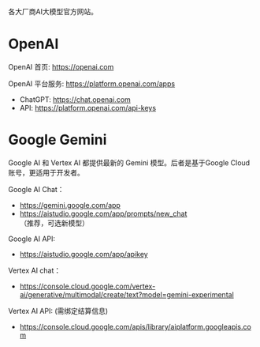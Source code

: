 各大厂商AI大模型官方网站。

# OpenAI
OpenAI 首页: https://openai.com

OpenAI 平台服务: https://platform.openai.com/apps
  - ChatGPT: https://chat.openai.com 
  - API: https://platform.openai.com/api-keys

# Google Gemini
 Google AI 和 Vertex AI 都提供最新的 Gemini 模型。后者是基于Google Cloud 账号，更适用于开发者。

Google AI Chat：
  - https://gemini.google.com/app
  - https://aistudio.google.com/app/prompts/new_chat （推荐，可选新模型）

Google AI API:
  - https://aistudio.google.com/app/apikey
    
Vertex AI chat：
  - https://console.cloud.google.com/vertex-ai/generative/multimodal/create/text?model=gemini-experimental

Vertex AI API: (需绑定结算信息)
  - https://console.cloud.google.com/apis/library/aiplatform.googleapis.com

# 





